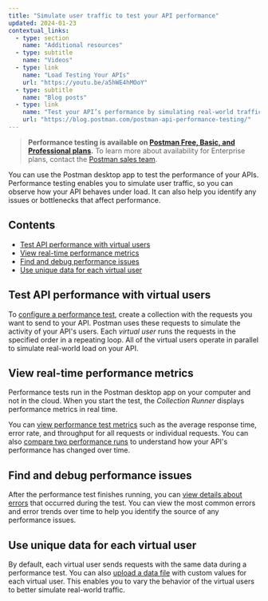 ```yaml
---
title: "Simulate user traffic to test your API performance"
updated: 2024-01-23
contextual_links:
  - type: section
    name: "Additional resources"
  - type: subtitle
    name: "Videos"
  - type: link
    name: "Load Testing Your APIs"
    url: "https://youtu.be/a5hWE4hMOoY"
  - type: subtitle
    name: "Blog posts"
  - type: link
    name: "Test your API’s performance by simulating real-world traffic with Postman"
    url: "https://blog.postman.com/postman-api-performance-testing/"
---
```


> **Performance testing is available on [Postman Free, Basic, and Professional plans](https://www.postman.com/pricing/).** To learn more about availability for Enterprise plans, contact the [Postman sales team](https://www.postman.com/company/contact-sales/).

You can use the Postman desktop app to test the performance of your APIs. Performance testing enables you to simulate user traffic, so you can observe how your API behaves under load. It can also help you identify any issues or bottlenecks that affect performance.

## Contents

* [Test API performance with virtual users](#test-api-performance-with-virtual-users)
* [View real-time performance metrics](#view-real-time-performance-metrics)
* [Find and debug performance issues](#find-and-debug-performance-issues)
* [Use unique data for each virtual user](#use-unique-data-for-each-virtual-user)

## Test API performance with virtual users

To [configure a performance test](/docs/collections/performance-testing/performance-test-configuration/), create a collection with the requests you want to send to your API. Postman uses these requests to simulate the activity of your API's users. Each _virtual user_ runs the requests in the specified order in a repeating loop. All of the virtual users operate in parallel to simulate real-world load on your API.

## View real-time performance metrics

Performance tests run in the Postman desktop app on your computer and not in the cloud. When you start the test, the _Collection Runner_ displays performance metrics in real time.

You can [view performance test metrics](/docs/collections/performance-testing/performance-test-metrics/) such as the average response time, error rate, and throughput for all requests or individual requests. You can also [compare two performance runs](/docs/collections/performance-testing/performance-test-metrics/#compare-two-performance-runs) to understand how your API's performance has changed over time.

## Find and debug performance issues

After the performance test finishes running, you can [view details about errors](/docs/collections/performance-testing/performance-test-errors/) that occurred during the test. You can view the most common errors and error trends over time to help you identify the source of any performance issues.

## Use unique data for each virtual user

By default, each virtual user sends requests with the same data during a performance test. You can also [upload a data file](/docs/collections/performance-testing/performance-test-data-files/) with custom values for each virtual user. This enables you to vary the behavior of the virtual users to better simulate real-world traffic.
